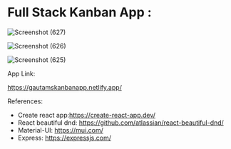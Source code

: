# Full Stack Kanban App : 

![Screenshot (627)](https://github.com/gautam1804/Kanban_Board_Task_Management/assets/94231865/c65b6c67-d495-432b-8c6f-112ae64827d6)

![Screenshot (626)](https://github.com/gautam1804/Kanban_Board_Task_Management/assets/94231865/c0aaccc4-93df-429c-bfba-3d1e7d73512f)

![Screenshot (625)](https://github.com/gautam1804/Kanban_Board_Task_Management/assets/94231865/f4e2f3dc-a655-49cc-98ee-665e1d7e0452)

App Link:

https://gautamskanbanapp.netlify.app/

References:

- Create react app:https://create-react-app.dev/
- React beautiful dnd: https://github.com/atlassian/react-beautiful-dnd/
- Material-UI: https://mui.com/
- Express: https://expressjs.com/
